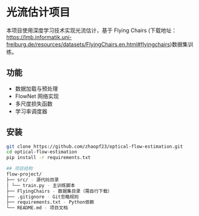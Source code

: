 # 光流估计项目
本项目使用深度学习技术实现光流估计，基于 Flying Chairs (下载地址：https://lmb.informatik.uni-freiburg.de/resources/datasets/FlyingChairs.en.html#flyingchairs)数据集训练。

## 功能
- 数据加载与预处理
- FlowNet 网络实现
- 多尺度损失函数
- 学习率调度器

## 安装
```bash
git clone https://github.com/zhaopf23/optical-flow-estimation.git
cd optical-flow-estimation
pip install -r requirements.txt

## 项目结构
flow-project/
├── src/ - 源代码目录
│ └── train.py - 主训练脚本
├── FlyingChairs - 数据集目录（需自行下载）
├── .gitignore - Git忽略规则
├── requirements.txt - Python依赖
└── README.md - 项目文档


